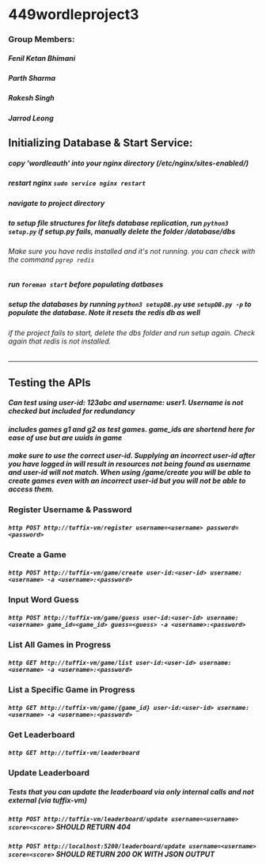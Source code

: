 # 449wordleproject3

### Group Members:
##### Fenil Ketan Bhimani
##### Parth Sharma
##### Rakesh Singh
##### Jarrod Leong

## **Initializing Database & Start Service:**
##### copy 'wordleauth' into your nginx directory (/etc/nginx/sites-enabled/)
##### restart nginx `sudo service nginx restart`
##### navigate to project directory
##### to setup file structures for litefs database replication, run `python3 setup.py`  *if setup.py fails, manually delete the folder /database/dbs* 
###### *Make sure you have redis installed and it's not running.  you can check with the command `pgrep redis`*
##### run `foreman start` before populating datbases
##### setup the databases by running `python3 setupDB.py`  *use `setupDB.py -p` to populate the database.  Note it resets the redis db as well*
###### *if the project fails to start, delete the dbs folder and run setup again. Check again that redis is not installed.*

---

## **Testing the APIs**

#### *Can test using user-id: 123abc and username: user1.  Username is not checked but included for redundancy*
#### *includes games g1 and g2 as test games.  game_ids are shortend here for ease of use but are uuids in game*
#### *make sure to use the correct user-id.  Supplying an incorrect user-id after you have logged in will result in resources not being found as username and user-id will not match. When using /game/create you will be able to create games even with an incorrect user-id but you will not be able to access them.*

### **Register Username & Password**
##### `http POST http://tuffix-vm/register username=<username> password=<password>`

### **Create a Game**
##### `http POST http://tuffix-vm/game/create user-id:<user-id> username:<username> -a <username>:<password>`

### **Input Word Guess**
##### `http POST http://tuffix-vm/game/guess user-id:<user-id> username:<username> game_id=<game_id> guess=<guess> -a <username>:<password>`

### **List All Games in Progress**
##### `http GET http://tuffix-vm/game/list user-id:<user-id> username:<username> -a <username>:<password>`

### **List a Specific Game in Progress**
##### `http GET http://tuffix-vm/game/{game_id} user-id:<user-id> username:<username> -a <username>:<password>`

### **Get Leaderboard**
##### `http GET http://tuffix-vm/leaderboard`

### **Update Leaderboard**
##### *Tests that you can update the leaderboard via only internal calls and not external (via tuffix-vm)*
##### `http POST http://tuffix-vm/leaderboard/update username=<username> score=<score>` *SHOULD RETURN 404*
##### `http POST http://localhost:5200/leaderboard/update username=<username> score=<score>` *SHOULD RETURN 200 OK WITH JSON OUTPUT*














